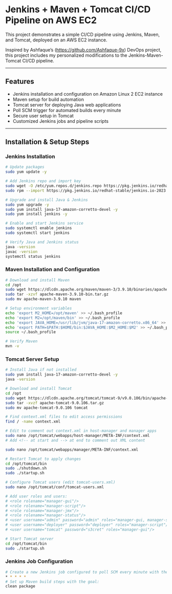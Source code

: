 # Jenkins + Maven + Tomcat CI/CD Pipeline on AWS EC2

This project demonstrates a simple CI/CD pipeline using Jenkins, Maven, and Tomcat, deployed on an AWS EC2 instance.

Inspired by Ashfaque’s (https://github.com/Ashfaque-9x) DevOps project, this project includes my personalized modifications to the Jenkins-Maven-Tomcat CI/CD pipeline.

---

## Features

- Jenkins installation and configuration on Amazon Linux 2 EC2 instance
- Maven setup for build automation
- Tomcat server for deploying Java web applications
- Poll SCM trigger for automated builds every minute
- Secure user setup in Tomcat
- Customized Jenkins jobs and pipeline scripts

---

## Installation & Setup Steps

### Jenkins Installation

```bash
# Update packages
sudo yum update -y

# Add Jenkins repo and import key
sudo wget -O /etc/yum.repos.d/jenkins.repo https://pkg.jenkins.io/redhat-stable/jenkins.repo
sudo rpm --import https://pkg.jenkins.io/redhat-stable/jenkins.io-2023.key

# Upgrade and install Java & Jenkins
sudo yum upgrade -y
sudo yum install java-17-amazon-corretto-devel -y
sudo yum install jenkins -y

# Enable and start Jenkins service
sudo systemctl enable jenkins
sudo systemctl start jenkins

# Verify Java and Jenkins status
java -version
javac -version
systemctl status jenkins

```

### Maven Installation and Configuration
```bash
# Download and install Maven
cd /opt
sudo wget https://dlcdn.apache.org/maven/maven-3/3.9.10/binaries/apache-maven-3.9.10-bin.tar.gz
sudo tar -xzvf apache-maven-3.9.10-bin.tar.gz
sudo mv apache-maven-3.9.10 maven

# Setup environment variables
echo 'export M2_HOME=/opt/maven' >> ~/.bash_profile
echo 'export M2=/opt/maven/bin' >> ~/.bash_profile
echo 'export JAVA_HOME=/usr/lib/jvm/java-17-amazon-corretto.x86_64' >> ~/.bash_profile
echo 'export PATH=$PATH:$HOME/bin:$JAVA_HOME:$M2_HOME:$M2' >> ~/.bash_profile
source ~/.bash_profile

# Verify Maven
mvn -v
```
### Tomcat Server Setup
```bash
# Install Java if not installed
sudo yum install java-17-amazon-corretto-devel -y
java -version

# Download and install Tomcat
cd /opt
sudo wget https://dlcdn.apache.org/tomcat/tomcat-9/v9.0.106/bin/apache-tomcat-9.0.106.tar.gz
sudo tar -xvzf apache-tomcat-9.0.106.tar.gz
sudo mv apache-tomcat-9.0.106 tomcat

# Find context.xml files to edit access permissions
find / -name context.xml

# Edit to comment out context.xml in host-manager and manager apps
sudo nano /opt/tomcat/webapps/host-manager/META-INF/context.xml
# Add <!-- at start and --> at end to comment out XML content

sudo nano /opt/tomcat/webapps/manager/META-INF/context.xml

# Restart Tomcat to apply changes
cd /opt/tomcat/bin
sudo ./shutdown.sh
sudo ./startup.sh

# Configure Tomcat users (edit tomcat-users.xml)
sudo nano /opt/tomcat/conf/tomcat-users.xml

# Add user roles and users:
# <role rolename="manager-gui"/>
# <role rolename="manager-script"/>
# <role rolename="manager-jmx"/>
# <role rolename="manager-status"/>
# <user username="admin" password="admin" roles="manager-gui, manager-script, manager-jmx, manager-status"/>
# <user username="deployer" password="deployer" roles="manager-script"/>
# <user username="tomcat" password="s3cret" roles="manager-gui"/>

# Start Tomcat server
cd /opt/tomcat/bin
sudo ./startup.sh
```
### Jenkins Job Configuration
```bash
# Create a new Jenkins job configured to poll SCM every minute with the schedule:
* * * * *
# Set up Maven build steps with the goal:
clean package
